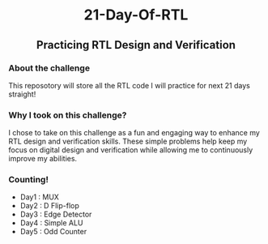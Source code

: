 <h1 align="center">
  21-Day-Of-RTL 
  <h2 align="center">Practicing RTL Design and Verification
  </h2>        
</h1>

### About the challenge

This reposotory will store all the RTL code I will practice for next 21 days straight!

### Why I took on this challenge?

I chose to take on this challenge as a fun and engaging way to enhance my RTL design and verification skills. These simple problems help keep my focus on digital design and verification while allowing me to continuously improve my abilities. 

### Counting!

- Day1 : MUX
- Day2 : D Flip-flop
- Day3 : Edge Detector
- Day4 : Simple ALU
- Day5 : Odd Counter